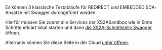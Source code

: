 Es können 3 klassische Testabläufe für REDIRECT und EMBEDDED SCA-Ansätze mit Swagger durchgeführt werden.

Hierfür müssen Sie zuerst alle Services der XS2ASandbox wie in Erste Schritte erklärt lokal starten und dann [die XS2A-Schnittstelle Swagger](http://localhost:8089/swagger-ui.html) öffnen.

Alternativ können Sie diese Seite in der Cloud [unter öffnen](https://demo-dynamicsandbox-xs2a.cloud.adorsys.de/).
